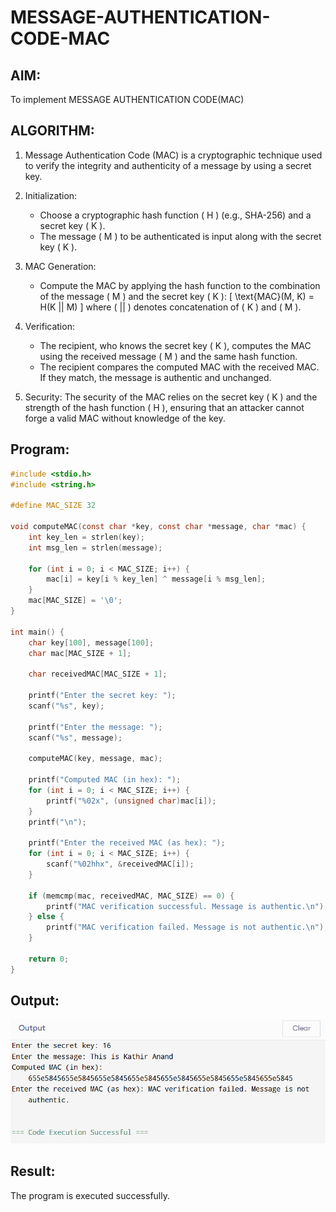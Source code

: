 # MESSAGE-AUTHENTICATION-CODE-MAC

## AIM:
To implement MESSAGE AUTHENTICATION CODE(MAC)

## ALGORITHM:

1. Message Authentication Code (MAC) is a cryptographic technique used to verify the integrity and authenticity of a message by using a secret key.

2. Initialization:
   - Choose a cryptographic hash function \( H \) (e.g., SHA-256) and a secret key \( K \).
   - The message \( M \) to be authenticated is input along with the secret key \( K \).

3. MAC Generation:
   - Compute the MAC by applying the hash function to the combination of the message \( M \) and the secret key \( K \): 
     \[
     \text{MAC}(M, K) = H(K || M)
     \]
     where \( || \) denotes concatenation of \( K \) and \( M \).

4. Verification:
   - The recipient, who knows the secret key \( K \), computes the MAC using the received message \( M \) and the same hash function.
   - The recipient compares the computed MAC with the received MAC. If they match, the message is authentic and unchanged.

5. Security: The security of the MAC relies on the secret key \( K \) and the strength of the hash function \( H \), ensuring that an attacker cannot forge a valid MAC without knowledge of the key.

## Program:
```c
#include <stdio.h>
#include <string.h>

#define MAC_SIZE 32 

void computeMAC(const char *key, const char *message, char *mac) {
    int key_len = strlen(key);
    int msg_len = strlen(message);
    
    for (int i = 0; i < MAC_SIZE; i++) {
        mac[i] = key[i % key_len] ^ message[i % msg_len]; 
    }
    mac[MAC_SIZE] = '\0'; 
}

int main() {
    char key[100], message[100];
    char mac[MAC_SIZE + 1]; 
    
    char receivedMAC[MAC_SIZE + 1]; 
    
    printf("Enter the secret key: ");
    scanf("%s", key);

    printf("Enter the message: ");
    scanf("%s", message);

    computeMAC(key, message, mac);

    printf("Computed MAC (in hex): ");
    for (int i = 0; i < MAC_SIZE; i++) {
        printf("%02x", (unsigned char)mac[i]);
    }
    printf("\n");

    printf("Enter the received MAC (as hex): ");
    for (int i = 0; i < MAC_SIZE; i++) {
        scanf("%02hhx", &receivedMAC[i]);
    }

    if (memcmp(mac, receivedMAC, MAC_SIZE) == 0) {
        printf("MAC verification successful. Message is authentic.\n");
    } else {
        printf("MAC verification failed. Message is not authentic.\n");
    }

    return 0;
}
```


## Output:
![alt text](<Screenshot 2025-05-15 101507.png>)



## Result:
The program is executed successfully.
